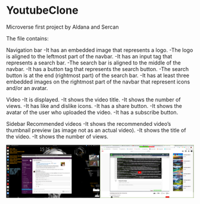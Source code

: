 # YoutubeClone
Microverse first project by Aldana and Sercan

The file contains:

Navigation bar
-It has an embedded image that represents a logo.
-The logo is aligned to the leftmost part of the navbar.
-It has an input tag that represents a search bar.
-The search bar is aligned to the middle of the navbar.
-It has a button tag that represents the search button.
-The search button is at the end (rightmost part) of the search bar.
-It has at least three embedded images on the rightmost part of the navbar that represent icons and/or an avatar.

Video
-It is displayed.
-It shows the video title.
-It shows the number of views.
-It has like and dislike icons.
-It has a share button.
-It shows the avatar of the user who uploaded the video.
-It has a subscribe button.

Sidebar Recommended videos
-It shows the recommended video’s thumbnail preview (as image not as an actual video).
-It shows the title of the video.
-It shows the number of views.

![ScreenShot](./assets/one.png?raw=true)
